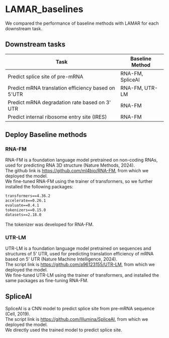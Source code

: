 # LAMAR_baselines
We compared the performance of baseline methods with LAMAR for each downstream task.  


## Downstream tasks
| Task                                                | Baseline Method        |
| ----------------------------------------------      | ---------------------- |
| Predict splice site of pre-mRNA                     | RNA-FM, SpliceAI       |
| Predict mRNA translation efficiency based on 5'UTR  | RNA-FM, UTR-LM         |
| Predict mRNA degradation rate based on 3' UTR       | RNA-FM                 |
| Predict internal ribosome entry site (IRES)         | RNA-FM                 |


## Deploy Baseline methods
### RNA-FM
RNA-FM is a foundation language model pretrained on non-coding RNAs, used for predicting RNA 3D structure (Nature Methods, 2024).  
The github link is https://github.com/ml4bio/RNA-FM, from which we deployed the model.  
We fine-tuned RNA-FM using the trainer of transformers, so we further installed the following packages:  
```txt
transformers==4.36.2  
accelerate==0.26.1  
evaluate==0.4.1  
tokenizers==0.15.0  
datasets==2.18.0  
```
The tokenizer was developed for RNA-FM.  

### UTR-LM
UTR-LM is a foundation language model pretrained on sequences and structures of 5' UTR, used for predicting translation efficiency of mRNA based on 5' UTR (Nature Machine Intelligence, 2024).  
The script link is https://github.com/a96123155/UTR-LM, from which we deployed the model.  
We fine-tuned UTR-LM using the trainer of transformers, and installed the same packages as fine-tuning RNA-FM.  

## SpliceAI
SpliceAI is a CNN model to predict splice site from pre-mRNA sequence (Cell, 2019).  
The script link is https://github.com/Illumina/SpliceAI, from which we deployed the model.  
We directly used the trained model to predict splice site.  
